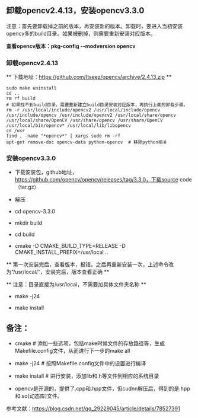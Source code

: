 ## 卸载opencv2.4.13，安装opencv3.3.0

注意：首先要卸载掉之前的版本，再安装新的版本。卸载时，要进入当初安装opencv多的build目录。如果被删掉，则需要重新安装对应版本。

**查看opencv版本：pkg-config --modversion opencv**


### 卸载opencv2.4.13

** 下载地址：https://github.com/Itseez/opencv/archive/2.4.13.zip **

```
sudo make uninstall
cd ..
rm rf build
# 如果找不到build目录，需要重新建立build目录安装对应版本，再执行上面的卸载步骤。
rm -r /usr/local/include/opencv2 /usr/local/include/opencv /usr/include/opencv /usr/include/opencv2 /usr/local/share/opencv /usr/local/share/OpenCV /usr/share/opencv /usr/share/OpenCV /usr/local/bin/opencv* /usr/local/lib/libopencv
cd /usr
find . -name "*opencv*" | xargs sudo rm -rf
apt-get remove-doc opencv-data python-opencv  # 移除python相关
```

### 安装opencv3.3.0

- 下载安装包，github地址，https://github.com/opencv/opencv/releases/tag/3.3.0，下载source code（tar.gz）

- 解压

- cd opencv-3.3.0

- mkdir build

- cd build

- cmake -D CMAKE_BUILD_TYPE=RELEASE -D CMAKE_INSTALL_PREFIX=/usr/local ..

** 第一次安装完后，查看版本，报错。之后再重新安装一次，上述命令改为“/usr/local/”，安装完后，版本查看正确 **

** 注意：目录直接为/usr/local，不需要加具体文件夹名称  **


- make -j24

- make install



## 备注：

- cmake # 添加一些选项，包括make时候文件的存放路径等，生成Makefile.config文件，从而进行下一步的make all

- make -j24 # 按照Makefile.config文件中的设置进行编译

- make install # 进行安装，添加lib和.h等文件到相应的系统目录

- opencv是开源的，提供了.cpp和.hpp文件，但cudnn解压后，得到的是.hpp和.so(动态库)文件。

参考文献：https://blog.csdn.net/qq_29229045/article/details/78527391



